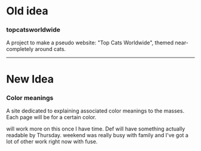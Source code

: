 # Old idea

### topcatsworldwide
A project to make a pseudo website: "Top Cats Worldwide", themed near-completely around cats.

---

# New Idea

### Color meanings
A site dedicated to explaining associated color meanings to the masses. 
Each page will be for a certain color.


will work more on this once I have time. Def will have something actually readable by Thursday.
weekend was really busy with family and I've got a lot of other work right now with fuse.
